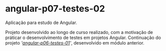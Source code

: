 # angular-p07-testes-02

Aplicação para estudo de Angular.

Projeto desenvolvido ao longo de curso realizado, com a motivação de práticar o desenvolvimento de testes em projetos Angular. Continuação do projeto _'[angular-p06-testes-01](https://github.com/gpovidaiko/angular-p06-testes-01)'_, desenvolvido em módulo anterior.
